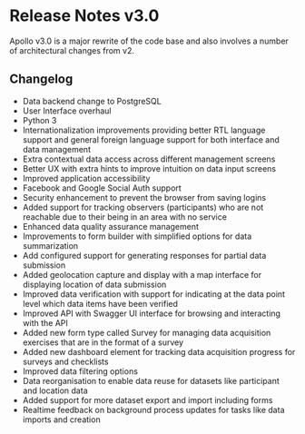 Release Notes v3.0
==================

Apollo v3.0 is a major rewrite of the code base and also involves a number of architectural changes from v2.

Changelog
---------

* Data backend change to PostgreSQL
* User Interface overhaul
* Python 3
* Internationalization improvements providing better RTL language support and general foreign language support for both interface and data management
* Extra contextual data access across different management screens
* Better UX with extra hints to improve intuition on data input screens
* Improved application accessibility
* Facebook and Google Social Auth support
* Security enhancement to prevent the browser from saving logins
* Added support for tracking observers (participants) who are not reachable due to their being in an area with no service
* Enhanced data quality assurance management
* Improvements to form builder with simplified options for data summarization
* Add configured support for generating responses for partial data submission
* Added geolocation capture and display with a map interface for displaying location of data submission
* Improved data verification with support for indicating at the data point level which data items have been verified
* Improved API with Swagger UI interface for browsing and interacting with the API
* Added new form type called Survey for managing data acquisition exercises that are in the format of a survey
* Added new dashboard element for tracking data acquisition progress for surveys and checklists
* Improved data filtering options
* Data reorganisation to enable data reuse for datasets like participant and location data
* Added support for more dataset export and import including forms
* Realtime feedback on background process updates for tasks like data imports and creation
